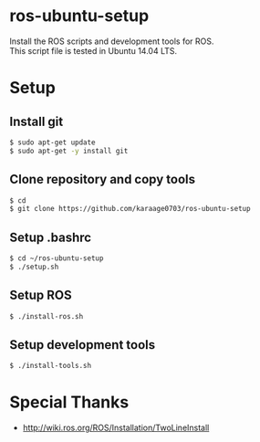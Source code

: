 # ros-ubuntu-setup
Install the ROS scripts and development tools for ROS.  
This script file is tested in Ubuntu 14.04 LTS.

# Setup
## Install git
```sh
$ sudo apt-get update
$ sudo apt-get -y install git
```
## Clone repository and copy tools
```sh
$ cd
$ git clone https://github.com/karaage0703/ros-ubuntu-setup
```
## Setup .bashrc
```sh
$ cd ~/ros-ubuntu-setup
$ ./setup.sh
```

## Setup ROS
```sh
$ ./install-ros.sh
```

## Setup development tools
```sh
$ ./install-tools.sh
```

# Special Thanks
- http://wiki.ros.org/ROS/Installation/TwoLineInstall
